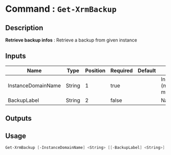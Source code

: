 ﻿# Command : `Get-XrmBackup` 

## Description

**Retrieve backup infos** : Retrieve a backup from given instance

## Inputs

Name|Type|Position|Required|Default|Description
----|----|--------|--------|-------|-----------
InstanceDomainName|String|1|true||Instance domain name (myinstance => myinstance.crm.dynamics1.com)
BackupLabel|String|2|false||Name of the backup

## Outputs

## Usage

```Powershell 
Get-XrmBackup [-InstanceDomainName] <String> [[-BackupLabel] <String>] [<CommonParameters>]
``` 


